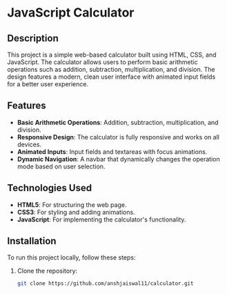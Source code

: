 # JavaScript Calculator

## Description
This project is a simple web-based calculator built using HTML, CSS, and JavaScript. The calculator allows users to perform basic arithmetic operations such as addition, subtraction, multiplication, and division. The design features a modern, clean user interface with animated input fields for a better user experience.

## Features
- **Basic Arithmetic Operations**: Addition, subtraction, multiplication, and division.
- **Responsive Design**: The calculator is fully responsive and works on all devices.
- **Animated Inputs**: Input fields and textareas with focus animations.
- **Dynamic Navigation**: A navbar that dynamically changes the operation mode based on user selection.

## Technologies Used
- **HTML5**: For structuring the web page.
- **CSS3**: For styling and adding animations.
- **JavaScript**: For implementing the calculator's functionality.

## Installation
To run this project locally, follow these steps:

1. Clone the repository:
   ```bash
   git clone https://github.com/anshjaiswal11/calculator.git
